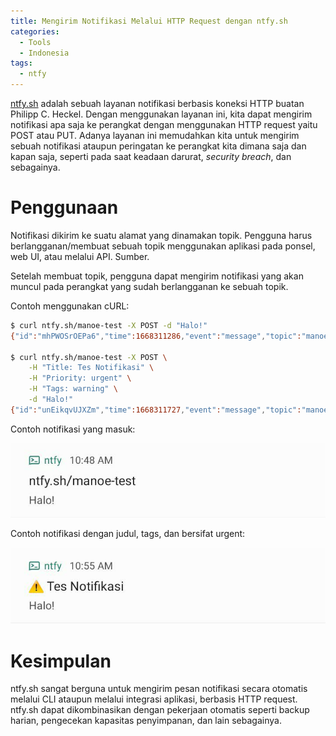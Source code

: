 ```yaml
---
title: Mengirim Notifikasi Melalui HTTP Request dengan ntfy.sh
categories:
  - Tools
  - Indonesia
tags:
  - ntfy
---
```


[ntfy.sh](https://ntfy.sh) adalah sebuah layanan notifikasi berbasis koneksi HTTP buatan Philipp C. Heckel. Dengan menggunakan layanan ini, kita dapat mengirim notifikasi apa saja ke perangkat dengan menggunakan HTTP request yaitu POST atau PUT. Adanya layanan ini memudahkan kita untuk mengirim sebuah notifikasi ataupun peringatan ke perangkat kita dimana saja dan kapan saja, seperti pada saat keadaan darurat, _security breach_, dan sebagainya.

<!--more-->

# Penggunaan

Notifikasi dikirim ke suatu alamat yang dinamakan topik. Pengguna harus berlangganan/membuat sebuah topik menggunakan aplikasi pada ponsel, web UI, atau melalui API. Sumber.

Setelah membuat topik, pengguna dapat mengirim notifikasi yang akan muncul pada perangkat yang sudah berlangganan ke sebuah topik.

Contoh menggunakan cURL:

```bash
$ curl ntfy.sh/manoe-test -X POST -d "Halo!"
{"id":"mhPWOSrOEPa6","time":1668311286,"event":"message","topic":"manoe-test","message":"Halo!"}

$ curl ntfy.sh/manoe-test -X POST \
    -H "Title: Tes Notifikasi" \
    -H "Priority: urgent" \
    -H "Tags: warning" \
    -d "Halo!"
{"id":"unEikqvUJXZm","time":1668311727,"event":"message","topic":"manoe-test","title":"Tes Notifikasi","message":"Halo!","priority":5,"tags":["warning"]}
```

Contoh notifikasi yang masuk:

![Contoh notifikasi](/media/1-EZmu-Fee-BIu0-Ms-Q-lg45v3w.png)

Contoh notifikasi dengan judul, tags, dan bersifat urgent:

![Contoh notifikasi dengan judul, tags, dan urgent](/media/1-vc-U7-UK1-Uvzh-HKZYQS3mg.png)

# Kesimpulan

ntfy.sh sangat berguna untuk mengirim pesan notifikasi secara otomatis melalui CLI ataupun melalui integrasi aplikasi, berbasis HTTP request. ntfy.sh dapat dikombinasikan dengan pekerjaan otomatis seperti backup harian, pengecekan kapasitas penyimpanan, dan lain sebagainya.
